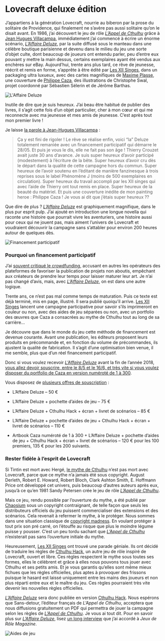 # Lovecraft deluxe édition

J’appartiens à la génération Lovecraft, nourrie au biberon par la prose du solitaire de Providence, qui finalement ne s’avère pas aussi solitaire qu’on le disait avant. En 1986, j’ai découvert le jeu de rôle [*L’Appel de Cthulhu*](https://fr.wikipedia.org/wiki/L%27Appel_de_Cthulhu_(jeu_de_r%C3%B4le)) grâce à [Jean Hugues Villacampa](http://k-libre.fr/klibre-ve/index.php?page=auteur&id=838), immédiatement j’ai commencé à écrire un énorme scénario, [*L’Affaire Deluze*](https://tcrouzet.com/deluze/), par la suite diffusé sous le manteau dans une célèbre boutique parisienne et devenu dans le milieu du jeu une sorte d’objet culte, dont beaucoup de joueurs ont entendu parler, peu d’entre eux pouvant y mettre la main dessus, certains exemplaires ayant été vendus aux enchères sur eBay. Aujourd’hui, trente ans plus tard, ce rêve de jeunesse, réécrit et remis en forme, s’apprête à être édité par [Les XII Singes](http://www.les12singes.com/), dans un packaging ultra luxueux, avec des cartes magnifiques de [Maxime Plasse](https://maximeplasse.deviantart.com/), une couverture de [Philippe Caza](https://fr.wikipedia.org/wiki/Caza_(dessinateur)), des illustrations de Christophe Swal, projet coordonné par Sébastien Sélerin et de Jérôme Barthas.<span id="more-49220"></span>

![L'Affaire Deluze](https://tcrouzet.com/images_tc/2018/05/deluze-cover.jpg)

Inutile de dire que je suis heureux. J’ai beau être habitué de publier des livres, il s’agit cette fois d’un objet particulier, cher à mon cœur et qui me reconnecte avec ma jeunesse et mes amis de jeunesse. C’est après tout mon premier livre !

Je laisse [la parole à Jean-Hugues Villacampa](https://www.facebook.com/Jean.Hugues.Villacampa/posts/10214671757206301?notif_id=1527246141818868&notif_t=mention) :

> Ça y est fini de rigoler ! Le rêve se réalise enfin, voici “la” Deluze totalement remaniée avec un financement participatif qui démarre le 28/05. Et puis je vous le dis, elle ne fait pas son âge ! Thierry Crouzet avait juste 30 ans d’avance. Je suis super heureux d’avoir participé (modestement) à l’écriture de la bête. Super heureux d’avoir cru dès le départ dans la qualité de cette campagne hors du commun. Super heureux de l’avoir soutenu en l’éditant de manière fanzinesque à trois reprises sous le label Phénomène J (moins de 500 exemplaires en circulation). Super heureux du travail accompli par les XII singes qui avec l’aide de Thierry ont tout remis en place. Super heureux de la beauté du matériel. Et puis une couverture inédite de mon painting heroe : Philippe Caza ! Je vous ai dit que j’étais super heureux ??

Que dire de plus ? [*L’Affaire Deluze*](https://tcrouzet.com/deluze/) est graphiquement magnifique, dans le plus pur esprit pulp. J’ai ajouté en introduction une longue novella qui raconte une histoire que pourrait vivre les aventuriers, une histoire aussi pour ceux qui ne jouent pas, mais aiment l’univers de Lovecraft et voudraient découvrir la campagne sans s’attabler pour environ 200 heures autour de quelques dès.

![Financement participatif](https://tcrouzet.com/images_tc/2018/05/pubh.jpg)

### Pourquoi un financement participatif

J’ai [souvent critiqué le crowdfunding](https://tcrouzet.com/2014/04/29/cest-beau-le-crowdfunding-mais-cest-une-arnaque-de-plus/), accusant en autres les opérateurs des plateformes de favoriser la publication de projets non aboutis, empêchant aux créateurs de prendre leur temps pour laisser maturer leur art. Je n’ai pas changé d’avis, mais, avec [*L’Affaire Deluze*](https://tcrouzet.com/deluze/), on est dans une autre logique.

Trente ans, ce n’est pas mal comme temps de maturation. Puis ce texte est déjà terminé, mis en page, illustré. Il sera publié quoiqu’il arrive. [Les XII Singes](http://www.les12singes.com/) lancent une campagne participative pour savoir s’ils imprimeront en couleur ou non, avec des aides de jeu séparées ou non, avec un portfolio des œuvres que Caza a consacrées au mythe de Cthulhu tout au long de sa carrière…

Je découvre que dans le monde du jeu cette méthode de financement est devenue courante. Avant une publication, les éditeurs proposent leurs produits en précommande et, en fonction du volume de précommandes, ils ajustent la qualité de fabrication. Il s’agit d’une optimisation bien venue, il me semble, plus que d’un réel financement participatif.

Donc si vous voulez recevoir [*L’Affaire Deluze*](https://tcrouzet.com/deluze/) avant la fin de l’année 2018, [vous allez devoir souscrire, entre le 8/5 et le 16/6, et très vite si vous voulez disposer du portfolio de Caza en version numéroté de 1 à 300](https://www.gameontabletop.com/crowdfunding-118.html).

Vous disposez de [plusieurs offres de souscription](https://www.gameontabletop.com/crowdfunding-118.html) :

- L’Affaire Deluze – 50 €

- L’Affaire Deluze + pochette d’aides de jeu – 75 €

- L’Affaire Deluze + Cthulhu Hack + écran + livret de scénarios – 85 €

- L’Affaire Deluze + pochette d’aides de jeu + Cthulhu Hack + écran + livret de scénarios – 110 €

- Artbook Caza numéroté de 1 à 300 + L’Affaire Deluze + pochette d’aides de jeu + Cthulhu Hack + écran + livret de scénarios – 120 € pour les 100 premiers, 135 € pour les 200 suivants.

### Rester fidèle à l’esprit de Lovecraft

Si Tintin est mort avec Hergé, [le mythe de Cthulhu](https://fr.wikipedia.org/wiki/Mythe_de_Cthulhu) n’est pas mort avec Lovecraft, parce que ce mythe n’a jamais été sous copyright. August Derleth, Robert E. Howard, Robert Bloch, Clark Ashton Smith, E. Hoffmann Price ont développé cet univers, puis beaucoup d’autres auteurs après eux, jusqu’à ce qu’en 1981 Sandy Petersen crée le jeu de rôle [*L’Appel de Cthulhu*](https://fr.wikipedia.org/wiki/L%27Appel_de_Cthulhu_(jeu_de_r%C3%B4le)).

Mais ce jeu, rendu possible par l’ouverture du mythe, a été publié par [Chaosium](https://www.chaosium.com/) sous un copyright contraignant, de telle façon que seuls les distributeurs officiels du jeu puissent commercialiser des extensions et des scénarios. Cela revenait à refermer le mythe, à le protéger. Nous sommes dans une situation classique de [copyright madness](https://www.numerama.com/tag/copyright-madness/). En voulant protéger à tout prix son pré carré, on l’étouffe au risque que plus le moindre légume puisse y pousser. C’est un peu tordu sachant que [*L’Appel de Cthulhu*](https://fr.wikipedia.org/wiki/L%27Appel_de_Cthulhu_(jeu_de_r%C3%B4le)) n’existerait pas sans l’ouverture initiale du mythe.

Heureusement, [Les XII Singes](http://www.les12singes.com/) ont trouvé une parade géniale. Ils ont décidé de traduire les règles de [Cthulhu Hack](http://www.legrog.org/jeux/cthulhu-hack), un autre jeu de rôle inspiré de Lovecraft, ouvert et libre. Ces règles respectent le mythe sous toutes ses formes, elles le célèbrent et grâce à elles nous pouvons tous jouer avec Cthulhu et ses petits amis. Et je vous garantis qu’elles sont même mieux fichues que les règles officielles, plus aptes à provoquer des frissons puisque le hasard est laissé uniquement entre les mains des joueurs et non plus réparti entre eux et le maître du jeu. Ces règles pourraient très vite devenir les nouvelles règles officielles.

[*L’Affaire Deluze*](https://tcrouzet.com/deluze/) sera donc publiée en version [Cthulhu Hack](http://www.legrog.org/jeux/cthulhu-hack). Nous espérons que Sans-detour, l’éditeur français de *L’Appel de Cthulhu*, acceptera que nous diffusions gratuitement un PDF qui permettra de jouer la campagne selon les règles de [*L’Appel de Cthulhu*](https://fr.wikipedia.org/wiki/L%27Appel_de_Cthulhu_(jeu_de_r%C3%B4le)). Je vous ai tout dit. Pour en savoir plus sur [*L’Affaire Deluze*](https://tcrouzet.com/deluze/), lisez [un long interview](https://tcrouzet.com/deluze/) que j’ai accordé à *Jeux de Rôle Magazine*.

![Aides de jeu](https://tcrouzet.com/images_tc/2018/05/deluze1.jpg)
